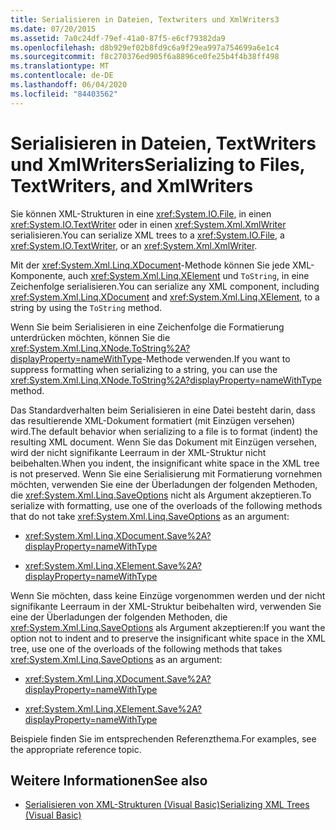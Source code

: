 ```yaml
---
title: Serialisieren in Dateien, Textwriters und XmlWriters3
ms.date: 07/20/2015
ms.assetid: 7a0c24df-79ef-41a0-87f5-e6cf79382da9
ms.openlocfilehash: d8b929ef02b8fd9c6a9f29ea997a754699a6e1c4
ms.sourcegitcommit: f8c270376ed905f6a8896ce0fe25b4f4b38ff498
ms.translationtype: MT
ms.contentlocale: de-DE
ms.lasthandoff: 06/04/2020
ms.locfileid: "84403562"
---
```

# <a name="serializing-to-files-textwriters-and-xmlwriters"></a><span data-ttu-id="1ca34-102">Serialisieren in Dateien, TextWriters und XmlWriters</span><span class="sxs-lookup"><span data-stu-id="1ca34-102">Serializing to Files, TextWriters, and XmlWriters</span></span>

<span data-ttu-id="1ca34-103">Sie können XML-Strukturen in eine <xref:System.IO.File>, in einen <xref:System.IO.TextWriter> oder in einen <xref:System.Xml.XmlWriter> serialisieren.</span><span class="sxs-lookup"><span data-stu-id="1ca34-103">You can serialize XML trees to a <xref:System.IO.File>, a <xref:System.IO.TextWriter>, or an <xref:System.Xml.XmlWriter>.</span></span>

<span data-ttu-id="1ca34-104">Mit der <xref:System.Xml.Linq.XDocument>-Methode können Sie jede XML-Komponente, auch <xref:System.Xml.Linq.XElement> und `ToString`, in eine Zeichenfolge serialisieren.</span><span class="sxs-lookup"><span data-stu-id="1ca34-104">You can serialize any XML component, including <xref:System.Xml.Linq.XDocument> and <xref:System.Xml.Linq.XElement>, to a string by using the `ToString` method.</span></span>

<span data-ttu-id="1ca34-105">Wenn Sie beim Serialisieren in eine Zeichenfolge die Formatierung unterdrücken möchten, können Sie die <xref:System.Xml.Linq.XNode.ToString%2A?displayProperty=nameWithType>-Methode verwenden.</span><span class="sxs-lookup"><span data-stu-id="1ca34-105">If you want to suppress formatting when serializing to a string, you can use the <xref:System.Xml.Linq.XNode.ToString%2A?displayProperty=nameWithType> method.</span></span>

<span data-ttu-id="1ca34-106">Das Standardverhalten beim Serialisieren in eine Datei besteht darin, dass das resultierende XML-Dokument formatiert (mit Einzügen versehen) wird.</span><span class="sxs-lookup"><span data-stu-id="1ca34-106">The default behavior when serializing to a file is to format (indent) the resulting XML document.</span></span> <span data-ttu-id="1ca34-107">Wenn Sie das Dokument mit Einzügen versehen, wird der nicht signifikante Leerraum in der XML-Struktur nicht beibehalten.</span><span class="sxs-lookup"><span data-stu-id="1ca34-107">When you indent, the insignificant white space in the XML tree is not preserved.</span></span> <span data-ttu-id="1ca34-108">Wenn Sie eine Serialisierung mit Formatierung vornehmen möchten, verwenden Sie eine der Überladungen der folgenden Methoden, die <xref:System.Xml.Linq.SaveOptions> nicht als Argument akzeptieren.</span><span class="sxs-lookup"><span data-stu-id="1ca34-108">To serialize with formatting, use one of the overloads of the following methods that do not take <xref:System.Xml.Linq.SaveOptions> as an argument:</span></span>

- <xref:System.Xml.Linq.XDocument.Save%2A?displayProperty=nameWithType>

- <xref:System.Xml.Linq.XElement.Save%2A?displayProperty=nameWithType>

<span data-ttu-id="1ca34-109">Wenn Sie möchten, dass keine Einzüge vorgenommen werden und der nicht signifikante Leerraum in der XML-Struktur beibehalten wird, verwenden Sie eine der Überladungen der folgenden Methoden, die <xref:System.Xml.Linq.SaveOptions> als Argument akzeptieren:</span><span class="sxs-lookup"><span data-stu-id="1ca34-109">If you want the option not to indent and to preserve the insignificant white space in the XML tree, use one of the overloads of the following methods that takes <xref:System.Xml.Linq.SaveOptions> as an argument:</span></span>

- <xref:System.Xml.Linq.XDocument.Save%2A?displayProperty=nameWithType>

- <xref:System.Xml.Linq.XElement.Save%2A?displayProperty=nameWithType>

<span data-ttu-id="1ca34-110">Beispiele finden Sie im entsprechenden Referenzthema.</span><span class="sxs-lookup"><span data-stu-id="1ca34-110">For examples, see the appropriate reference topic.</span></span>

## <a name="see-also"></a><span data-ttu-id="1ca34-111">Weitere Informationen</span><span class="sxs-lookup"><span data-stu-id="1ca34-111">See also</span></span>

- [<span data-ttu-id="1ca34-112">Serialisieren von XML-Strukturen (Visual Basic)</span><span class="sxs-lookup"><span data-stu-id="1ca34-112">Serializing XML Trees (Visual Basic)</span></span>](serializing-xml-trees.md)
